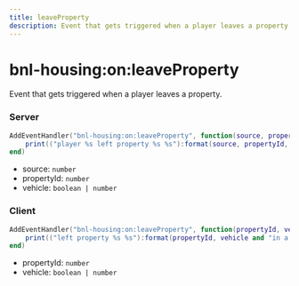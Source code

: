 ```yaml
---
title: leaveProperty
description: Event that gets triggered when a player leaves a property.
---
```


# bnl-housing&#58;on&#58;leaveProperty

Event that gets triggered when a player leaves a property.

### Server

```lua
AddEventHandler("bnl-housing:on:leaveProperty", function(source, propertyId, vehicle)
    print(("player %s left property %s %s"):format(source, propertyId, vehicle and "in a vehicle" or "on foot"))
end)
```

- source: `number`
- propertyId: `number`
- vehicle: `boolean | number`

### Client

```lua
AddEventHandler("bnl-housing:on:leaveProperty", function(propertyId, vehicle)
    print(("left property %s %s"):format(propertyId, vehicle and "in a vehicle" or "on foot"))
end)
```

- propertyId: `number`
- vehicle: `boolean | number`
